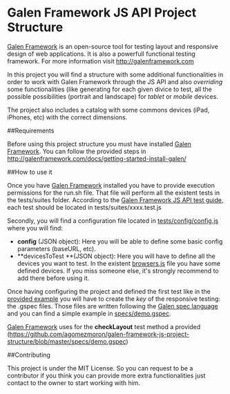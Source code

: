 Galen Framework JS API Project Structure
==============
[Galen Framework](http://galenframework.com) is an open-source tool for testing layout and responsive design of web applications. It is also a powerfull functional testing framework. For more information visit http://galenframework.com

In this project you will find a structure with some additional functionalities in order to work with Galen Framework through the JS API and also *overriding* some functionalities (like generating for each given divice to test, all the possible possibilities (portrait and landscape) for *tablet* or *mobile* devices.

The project also includes a catalog with some commons devices (iPad, iPhones, etc) with the correct dimensions.

##Requirements

Before using this project structure you must have installed [Galen Framework](http://galenframework.com). You can follow the provided steps in http://galenframework.com/docs/getting-started-install-galen/

##How to use it

Once you have [Galen Framework](http://galenframework.com) installed you have to provide execution permissions for the run.sh file. That file will perform all the existent tests in the tests/suites folder. According to the [Galen Framework JS API test guide](http://galenframework.com/docs/reference-javascript-tests-guide/), each test should be located in tests/suites/xxxx.test.js

Secondly, you will find a configuration file located in [tests/config/config.js](https://github.com/agomezmoron/galen-framework-js-project-structure/blob/master/tests/config/config.js) where you will find:

* **config** (JSON object): Here you will be able to define some basic config parameters (baseURL, etc).
* **devicesToTest **(JSON object): Here you will have to define all the devices you want to test. In the existent [browsers.js](https://github.com/agomezmoron/galen-framework-js-project-structure/blob/master/utils/browsers.js) file you have some defined devices. If you miss someone else, it's strongly recommend to add there before using it.

Once having configuring the project and defined the first test like in the [provided example](https://github.com/agomezmoron/galen-framework-js-project-structure/blob/master/tests/suites/demo.test.js) you will have to create the *key* of the responsive testing: the .gspec files. Those files are written following the [Galen spec language](http://galenframework.com/docs/reference-galen-spec-language-guide/) and you can find a simple example in [specs/demo.gspec](https://github.com/agomezmoron/galen-framework-js-project-structure/blob/master/specs/demo.gspec).

[Galen Framework](http://galenframework.com) uses for the **checkLayout** test method a provided 
(https://github.com/agomezmoron/galen-framework-js-project-structure/blob/master/specs/demo.gspec)

##Contributing

This project is under the MIT License. So you can request to be a contributor if you think you can provide more extra functionalities just contact to the owner to start working with him.
